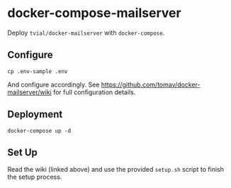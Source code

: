 # docker-compose-mailserver

Deploy `tvial/docker-mailserver` with `docker-compose`.

## Configure

````
cp .env-sample .env
````

And configure accordingly. See https://github.com/tomav/docker-mailserver/wiki for full configuration details.

## Deployment

````
docker-compose up -d
````

## Set Up

Read the wiki (linked above) and use the provided `setup.sh` script to finish the setup process.

